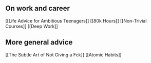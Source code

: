 
## On work and career
[[Life Advice for Ambitious Teenagers]]
[[80k Hours]]
[[Non-Trivial Courses]]
[[Deep Work]]

## More general advice
[[The Subtle Art of Not Giving a Fck]]
[[Atomic Habits]]